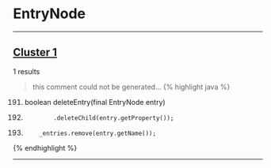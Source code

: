 # EntryNode

***

## [Cluster 1](./1)
1 results
> this comment could not be generated...
{% highlight java %}
191. boolean deleteEntry(final EntryNode entry)
195.             .deleteChild(entry.getProperty());
199.         _entries.remove(entry.getName());
{% endhighlight %}

***

